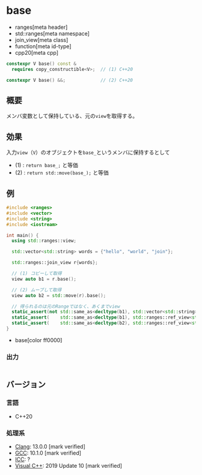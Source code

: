 # base
* ranges[meta header]
* std::ranges[meta namespace]
* join_view[meta class]
* function[meta id-type]
* cpp20[meta cpp]

```cpp
constexpr V base() const &
  requires copy_constructible<V>;  // (1) C++20

constexpr V base() &&;             // (2) C++20
```

## 概要

メンバ変数として保持している、元の`view`を取得する。

## 効果

入力`view`（`V`）のオブジェクトを`base_`というメンバに保持するとして

- (1) : `return base_;` と等価
- (2) : `return std::move(base_);` と等価

## 例

```cpp example
#include <ranges>
#include <vector>
#include <string>
#include <iostream>

int main() {
  using std::ranges::view;

  std::vector<std::string> words = {"hello", "world", "join"};

  std::ranges::join_view r{words};

  // (1) コピーして取得
  view auto b1 = r.base();

  // (2) ムーブして取得
  view auto b2 = std::move(r).base();

  // 得られるのは元のRangeではなく、あくまでview
  static_assert(not std::same_as<decltype(b1), std::vector<std::string>>);
  static_assert(    std::same_as<decltype(b1), std::ranges::ref_view<std::vector<std::string>>>);
  static_assert(    std::same_as<decltype(b2), std::ranges::ref_view<std::vector<std::string>>>);
}
```
* base[color ff0000]

### 出力

```
```

## バージョン
### 言語
- C++20

### 処理系
- [Clang](/implementation.md#clang): 13.0.0 [mark verified]
- [GCC](/implementation.md#gcc): 10.1.0 [mark verified]
- [ICC](/implementation.md#icc): ?
- [Visual C++](/implementation.md#visual_cpp): 2019 Update 10 [mark verified]